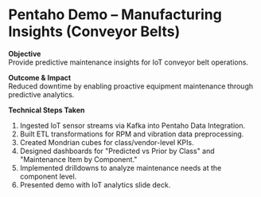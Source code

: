# Pentaho Demo – Manufacturing Insights (Conveyor Belts)

**Objective**  
Provide predictive maintenance insights for IoT conveyor belt operations.  

**Outcome & Impact**  
Reduced downtime by enabling proactive equipment maintenance through predictive analytics.  

**Technical Steps Taken**  
1. Ingested IoT sensor streams via Kafka into Pentaho Data Integration.  
2. Built ETL transformations for RPM and vibration data preprocessing.  
3. Created Mondrian cubes for class/vendor-level KPIs.  
4. Designed dashboards for "Predicted vs Prior by Class" and "Maintenance Item by Component."  
5. Implemented drilldowns to analyze maintenance needs at the component level.  
6. Presented demo with IoT analytics slide deck.  
